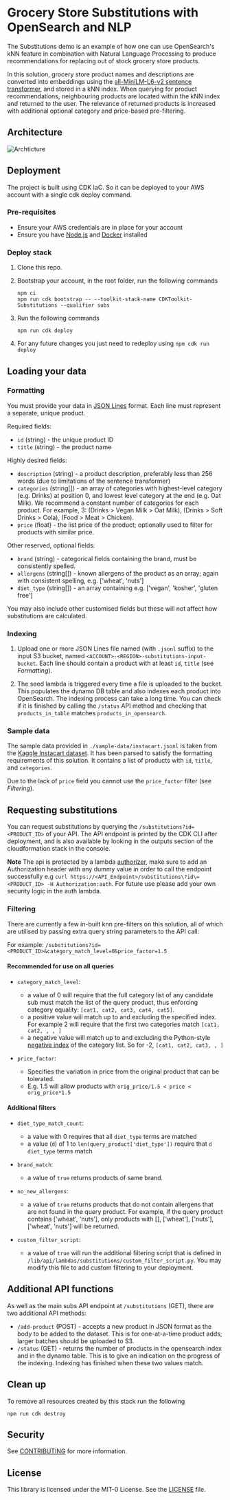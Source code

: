 # Grocery Store Substitutions with OpenSearch and NLP

The Substitutions demo is an example of how one can use OpenSearch's kNN feature in combination with Natural Language Processing to produce recommendations for replacing out of stock grocery store products.

In this solution, grocery store product names and descriptions are converted into embeddings using the [all-MiniLM-L6-v2 sentence transformer](https://huggingface.co/sentence-transformers/all-MiniLM-L6-v2), and stored in a kNN index. When querying for product recommendations, neighbouring products are located within the kNN index and returned to the user. The relevance of returned products is increased with additional optional category and price-based pre-filtering.

## Architecture

![Archticture](doc/images/architecture.png)

## Deployment

The project is built using CDK IaC. So it can be deployed to your AWS account with a single cdk deploy command.

### Pre-requisites

- Ensure your AWS credentials are in place for your account
- Ensure you have [Node.js](https://nodejs.org) and [Docker](https://www.docker.com/products/docker-desktop/) installed

### Deploy stack

1. Clone this repo.
1. Bootstrap your account, in the root folder, run the following commands

   ```
   npm ci
   npm run cdk bootstrap -- --toolkit-stack-name CDKToolkit-Substitutions --qualifier subs
   ```

1. Run the following commands
   ```
   npm run cdk deploy
   ```
1. For any future changes you just need to redeploy using `npm cdk run deploy`

## Loading your data

### Formatting

You must provide your data in [JSON Lines](https://jsonlines.org/) format. Each line must represent a separate, unique product.

Required fields:

- `id` (string) - the unique product ID
- `title` (string) - the product name

Highly desired fields:

- `description` (string) - a product description, preferably less than 256 words (due to limitations of the sentence transformer)
- `categories` (string[]) - an array of categories with highest-level category (e.g. Drinks) at position 0, and lowest level category at the end (e.g. Oat Milk). We recommend a constant number of categories for each product. For example, 3: (Drinks > Vegan Milk > Oat Milk), (Drinks > Soft Drinks > Cola), (Food > Meat > Chicken).
- `price` (float) - the list price of the product; optionally used to filter for products with similar price.

Other reserved, optional fields:

- `brand` (string) - categorical fields containing the brand, must be consistently spelled.
- `allergens` (string[]) - known allergens of the product as an array; again with consistent spelling, e.g. ['wheat', 'nuts']
- `diet_type` (string[]) - an array containing e.g. ['vegan', 'kosher', 'gluten free']

You may also include other customised fields but these will not affect how substitutions are calculated.

### Indexing

1. Upload one or more JSON Lines file named (with `.jsonl` suffix) to the input S3 bucket, named `<ACCOUNT>-<REGION>-substitutions-input-bucket`. Each line should contain a product with at least `id`, `title` (see _Formatting_).

1. The seed lambda is triggered every time a file is uploaded to the bucket. This populates the dynamo DB table and also indexes each product into OpenSearch. The indexing process can take a long time. You can check if it is finished by calling the `/status` API method and checking that `products_in_table` matches `products_in_opensearch`.

### Sample data

The sample data provided in `./sample-data/instacart.jsonl` is taken from the [Kaggle Instacart dataset](https://www.kaggle.com/competitions/instacart-market-basket-analysis/data?select=products.csv.zip). It has been parsed to satisfy the formatting requirements of this solution. It contains a list of products with `id`, `title`, and `categories`.

Due to the lack of `price` field you cannot use the `price_factor` filter (see _Filtering_).

## Requesting substitutions

You can request substitutions by querying the `/substitutions?id=<PRODUCT_ID>` of your API. The API endpoint is printed by the CDK CLI after deployment, and is also available by looking in the outputs section of the cloudformation stack in the console.

**Note**
The api is protected by a lambda [authorizer](./lib/api/api-construct.auth.ts), make sure to add an Authorization header with any dummy value in order to call the endpoint successfully e.g `curl https://<API_Endpoint>/substitutions\?id\=<PRODUCT_ID> -H Authorization:auth`. For future use please add your own security logic in the auth lambda.

### Filtering

There are currently a few in-built knn pre-filters on this solution, all of which are utilised by passing extra query string parameters to the API call:

For example: `/substitutions?id=<PRODUCT_ID>&category_match_level=0&price_factor=1.5`

#### Recommended for use on all queries

- `category_match_level`:

  - a value of 0 will require that the full category list of any candidate sub must match the list of the query product, thus enforcing category equality: `[cat1, cat2, cat3, cat4, cat5]`.
  - a positive value will match up to and excluding the specified index. For example 2 will require that the first two categories match `[cat1, cat2, , , ]`
  - a negative value will match up to and excluding the Python-style [negative index](https://www.tutorialspoint.com/what-is-a-negative-indexing-in-python#:~:text=Negative%20Indexing%20is%20used%20to,i.e.%20start%2C%20stop%20and%20step.) of the category list. So for -2, `[cat1, cat2, cat3, , ]`

- `price_factor`:
  - Specifies the variation in price from the original product that can be tolerated.
  - E.g. 1.5 will allow products with `orig_price/1.5 < price < orig_price*1.5`

#### Additional filters

- `diet_type_match_count`:

  - a value with 0 requires that all `diet_type` terms are matched
  - a value (`d`) of 1 to `len(query_product['diet_type'])` require that `d` `diet_type` terms match

- `brand_match`:

  - a value of `true` returns products of same brand.

- `no_new_allergens`:

  - a value of `true` returns products that do not contain allergens that are not found in the query product. For example, if the query product contains ['wheat', 'nuts'], only products with [], ['wheat'], ['nuts'], ['wheat', 'nuts'] will be returned.

- `custom_filter_script`:
  - a value of `true` will run the additional filtering script that is defined in `/lib/api/lambdas/substitutions/custom_filter_script.py`. You may modify this file to add custom filtering to your deployment.

## Additional API functions

As well as the main subs API endpoint at `/substitutions` (GET), there are two additional API methods:

- `/add-product` (POST) - accepts a new product in JSON format as the body to be added to the dataset. This is for one-at-a-time product adds; larger batches should be uploaded to S3.
- `/status` (GET) - returns the number of products in the opensearch index and in the dynamo table. This is to give an indication on the progress of the indexing. Indexing has finished when these two values match.

## Clean up

To remove all resources created by this stack run the following

```
npm run cdk destroy
```

## Security

See [CONTRIBUTING](CONTRIBUTING.md#security-issue-notifications) for more information.

## License

This library is licensed under the MIT-0 License. See the [LICENSE](LICENSE) file.
